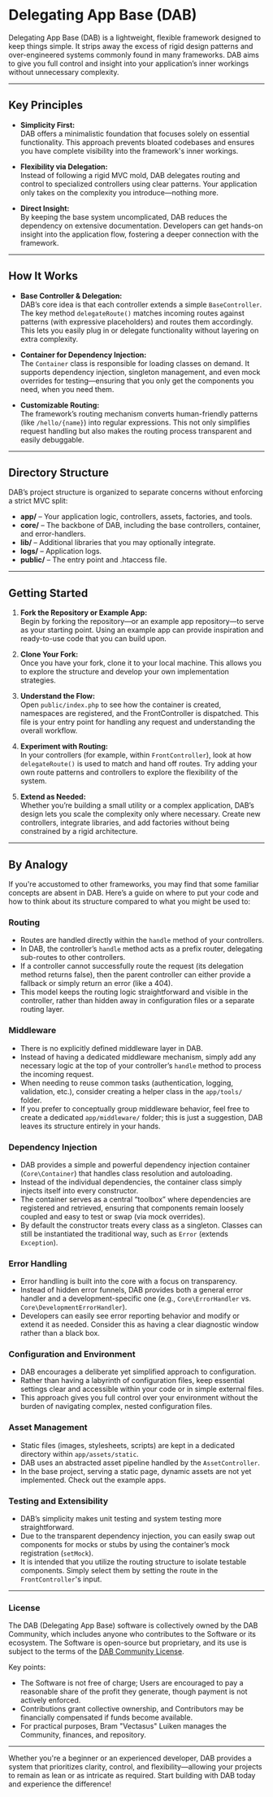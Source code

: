 # Delegating App Base (DAB)

Delegating App Base (DAB) is a lightweight, flexible framework designed to keep things simple. It strips away the excess of rigid design patterns and over-engineered systems commonly found in many frameworks. DAB aims to give you full control and insight into your application’s inner workings without unnecessary complexity.

---

## Key Principles

- **Simplicity First:**  
  DAB offers a minimalistic foundation that focuses solely on essential functionality. This approach prevents bloated codebases and ensures you have complete visibility into the framework's inner workings.

- **Flexibility via Delegation:**  
  Instead of following a rigid MVC mold, DAB delegates routing and control to specialized controllers using clear patterns. Your application only takes on the complexity you introduce—nothing more.

- **Direct Insight:**  
  By keeping the base system uncomplicated, DAB reduces the dependency on extensive documentation. Developers can get hands-on insight into the application flow, fostering a deeper connection with the framework.

---

## How It Works

- **Base Controller & Delegation:**  
  DAB’s core idea is that each controller extends a simple `BaseController`. The key method `delegateRoute()` matches incoming routes against patterns (with expressive placeholders) and routes them accordingly. This lets you easily plug in or delegate functionality without layering on extra complexity.

- **Container for Dependency Injection:**  
  The `Container` class is responsible for loading classes on demand. It supports dependency injection, singleton management, and even mock overrides for testing—ensuring that you only get the components you need, when you need them.

- **Customizable Routing:**  
  The framework’s routing mechanism converts human-friendly patterns (like `/hello/{name}`) into regular expressions. This not only simplifies request handling but also makes the routing process transparent and easily debuggable.

---

## Directory Structure

DAB’s project structure is organized to separate concerns without enforcing a strict MVC split:

- **app/** – Your application logic, controllers, assets, factories, and tools.
- **core/** – The backbone of DAB, including the base controllers, container, and error-handlers.
- **lib/** – Additional libraries that you may optionally integrate.
- **logs/** – Application logs.
- **public/** – The entry point and .htaccess file.

---

## Getting Started

1. **Fork the Repository or Example App:**  
   Begin by forking the repository—or an example app repository—to serve as your starting point. Using an example app can provide inspiration and ready-to-use code that you can build upon.

2. **Clone Your Fork:**  
   Once you have your fork, clone it to your local machine. This allows you to explore the structure and develop your own implementation strategies.

3. **Understand the Flow:**  
   Open `public/index.php` to see how the container is created, namespaces are registered, and the FrontController is dispatched. This file is your entry point for handling any request and understanding the overall workflow.

4. **Experiment with Routing:**  
   In your controllers (for example, within `FrontController`), look at how `delegateRoute()` is used to match and hand off routes. Try adding your own route patterns and controllers to explore the flexibility of the system.

5. **Extend as Needed:**  
   Whether you’re building a small utility or a complex application, DAB’s design lets you scale the complexity only where necessary. Create new controllers, integrate libraries, and add factories without being constrained by a rigid architecture.

---

## By Analogy

If you're accustomed to other frameworks, you may find that some familiar concepts are absent in DAB. Here’s a guide on where to put your code and how to think about its structure compared to what you might be used to:

### Routing

- Routes are handled directly within the `handle` method of your controllers.  
- In DAB, the controller’s `handle` method acts as a prefix router, delegating sub-routes to other controllers.  
- If a controller cannot successfully route the request (its delegation method returns false), then the parent controller can either provide a fallback or simply return an error (like a 404).  
- This model keeps the routing logic straightforward and visible in the controller, rather than hidden away in configuration files or a separate routing layer.

### Middleware

- There is no explicitly defined middleware layer in DAB.  
- Instead of having a dedicated middleware mechanism, simply add any necessary logic at the top of your controller’s `handle` method to process the incoming request.  
- When needing to reuse common tasks (authentication, logging, validation, etc.), consider creating a helper class in the `app/tools/` folder.  
- If you prefer to conceptually group middleware behavior, feel free to create a dedicated `app/middleware/` folder; this is just a suggestion, DAB leaves its structure entirely in your hands.

### Dependency Injection

- DAB provides a simple and powerful dependency injection container (`Core\Container`) that handles class resolution and autoloading.  
- Instead of the individual dependencies, the container class simply injects itself into every constructor.
- The container serves as a central “toolbox” where dependencies are registered and retrieved, ensuring that components remain loosely coupled and easy to test or swap (via mock overrides).  
- By default the constructor treats every class as a singleton. Classes can still be instantiated the traditional way, such as `Error` (extends `Exception`).

### Error Handling

- Error handling is built into the core with a focus on transparency.  
- Instead of hidden error funnels, DAB provides both a general error handler and a development-specific one (e.g., `Core\ErrorHandler` vs. `Core\DevelopmentErrorHandler`).  
- Developers can easily see error reporting behavior and modify or extend it as needed. Consider this as having a clear diagnostic window rather than a black box.

### Configuration and Environment

- DAB encourages a deliberate yet simplified approach to configuration.  
- Rather than having a labyrinth of configuration files, keep essential settings clear and accessible within your code or in simple external files.  
- This approach gives you full control over your environment without the burden of navigating complex, nested configuration files.

### Asset Management

- Static files (images, stylesheets, scripts) are kept in a dedicated directory within `app/assets/static`.
- DAB uses an abstracted asset pipeline handled by the `AssetController`.
- In the base project, serving a static page, dynamic assets are not yet implemented. Check out the example apps.

### Testing and Extensibility

- DAB’s simplicity makes unit testing and system testing more straightforward.  
- Due to the transparent dependency injection, you can easily swap out components for mocks or stubs by using the container’s mock registration (`setMock`).  
- It is intended that you utilize the routing structure to isolate testable components. Simply select them by setting the route in the `FrontController`'s input.

---

### License  
The DAB (Delegating App Base) software is collectively owned by the DAB Community, which includes anyone who contributes to the Software or its ecosystem. The Software is open-source but proprietary, and its use is subject to the terms of the [DAB Community License](/license).  

Key points:  
- The Software is not free of charge; Users are encouraged to pay a reasonable share of the profit they generate, though payment is not actively enforced.  
- Contributions grant collective ownership, and Contributors may be financially compensated if funds become available.  
- For practical purposes, Bram "Vectasus" Luiken manages the Community, finances, and repository.  

---

Whether you're a beginner or an experienced developer, DAB provides a system that prioritizes clarity, control, and flexibility—allowing your projects to remain as lean or as intricate as required. Start building with DAB today and experience the difference!
